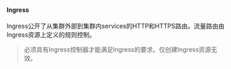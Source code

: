 #### Ingress

Ingress公开了从集群外部到集群内services的HTTP和HTTPS路由。流量路由由Ingress资源上定义的规则控制。

> 必须具有Ingress控制器才能满足Ingress的要求。仅创建Ingress资源无效。

